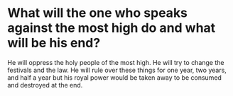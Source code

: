# What will the one who speaks against the most high do and what will be his end?

He will oppress the holy people of the most high. He will try to change the festivals and the law. He will rule over these things for one year, two years, and half a year but his royal power would be taken away to be consumed and destroyed at the end.
